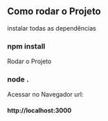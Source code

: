 ## Como rodar o Projeto 
instalar todas as dependências 
### npm install
 Rodar o Projeto 
 ### node .
 
 Acessar no Navegador url:
 #### http://localhost:3000